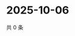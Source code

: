 # 2025-10-06

共 0 条

<!-- BEGIN ZHIHUQUESTIONS -->
<!-- 最后更新时间 Mon Oct 06 2025 20:22:11 GMT+0800 (China Standard Time) -->

<!-- END ZHIHUQUESTIONS -->
